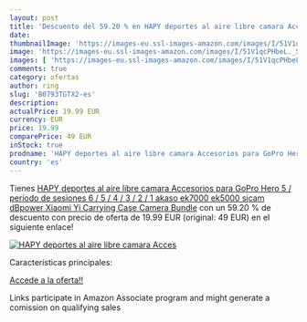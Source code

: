 ```yaml
---
layout: post
title: 'Descuento del 59.20 % en HAPY deportes al aire libre camara Acces'
date: 
thumbnailImage: 'https://images-eu.ssl-images-amazon.com/images/I/51V1qcPHbeL._SL200_.jpg'
image: 'https://images-eu.ssl-images-amazon.com/images/I/51V1qcPHbeL._SL200_.jpg'
images: [ 'https://images-eu.ssl-images-amazon.com/images/I/51V1qcPHbeL._SL200_.jpg' ]
comments: true
category: ofertas
author: ring
slug: 'B0793TGTX2-es'
description:
actualPrice: 19.99 EUR
currency: EUR
price: 19.99
comparePrice: 49 EUR
inStock: true
prodname: 'HAPY deportes al aire libre camara Accesorios para GoPro Hero 5 / período de sesiones 6 / 5 / 4 / 3 / 2 / 1  akaso ek7000  ek5000  sjcam  dBpower  Xiaomi Yi  Carrying Case  Camera Bundle'
country: 'es'
---
```


Tienes [HAPY deportes al aire libre camara Accesorios para GoPro Hero 5 / período de sesiones 6 / 5 / 4 / 3 / 2 / 1  akaso ek7000  ek5000  sjcam  dBpower  Xiaomi Yi  Carrying Case  Camera Bundle](https://www.amazon.es/dp/B0793TGTX2/?tag=tolees-21) con un 59.20 % de descuento con precio de oferta de 19.99 EUR (original: 49 EUR) en el siguiente enlace!

[![HAPY deportes al aire libre camara Acces](https://images-eu.ssl-images-amazon.com/images/I/51V1qcPHbeL._SL200_.jpg)](https://www.amazon.es/dp/B0793TGTX2/?tag=tolees-21)

Características principales:


[Accede a la oferta!!](https://www.amazon.es/dp/B0793TGTX2/?tag=tolees-21)

Links participate in Amazon Associate program and might generate a comission on qualifying sales


